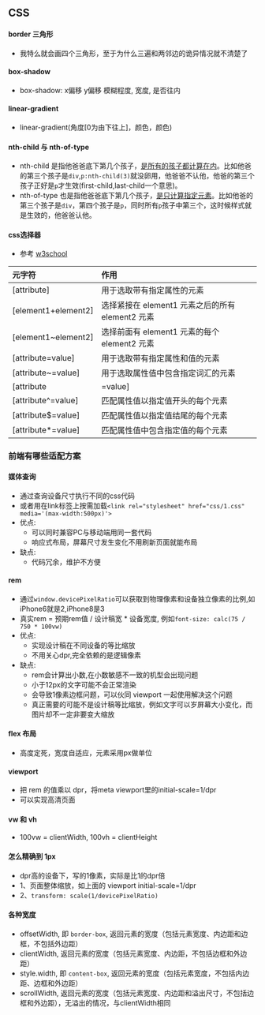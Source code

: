 ## CSS

#### border 三角形
- 我特么就会画四个三角形，至于为什么三遍和两邻边的诡异情况就不清楚了

#### box-shadow
- box-shadow: x偏移 y偏移 模糊程度, 宽度, 是否往内

#### linear-gradient
- linear-gradient(角度[0为由下往上]，颜色，颜色)

#### nth-child 与 nth-of-type
- nth-child 是指他爸爸底下第几个孩子，<u>是所有的孩子都计算在内</u>。比如他爸的第三个孩子是`div`,`p:nth-child(3)`就没卵用，他爸爸不认他，他爸的第三个孩子正好是`p`才生效(first-child,last-child一个意思)。
- nth-of-type 也是指他爸爸底下第几个孩子，<u>是只计算指定元素</u>。比如他爸的第三个孩子是`div`，第四个孩子是`p`，同时所有`p`孩子中第三个，这时候样式就是生效的，他爸爸认他。

#### css选择器
- 参考 [w3school](https://www.w3school.com.cn/cssref/css_selectors.ASP)

| 元字符 | 作用 |
| :------| :------ |
| [attribute] | 用于选取带有指定属性的元素 |
| [element1+element2] | 选择紧接在 element1 元素之后的所有 element2 元素 |
| [element1~element2] | 选择前面有 element1 元素的每个 element2 元素 |
| [attribute=value] | 用于选取带有指定属性和值的元素 |
| [attribute~=value] | 用于选取属性值中包含指定词汇的元素 |
| [attribute|=value] | 用于选取带有以指定值开头的属性值的元素，该值必须是整个单词 |
| [attribute^=value] | 匹配属性值以指定值开头的每个元素 |
| [attribute$=value] | 匹配属性值以指定值结尾的每个元素 |
| [attribute*=value] | 匹配属性值中包含指定值的每个元素 |

### 前端有哪些适配方案

#### 媒体查询
- 通过查询设备尺寸执行不同的css代码
- 或者用在link标签上按需加载`<link rel="stylesheet" href="css/1.css" media='(max-width:500px)'>`
- 优点:
  - 可以同时兼容PC与移动端用同一套代码
  - 响应式布局，屏幕尺寸发生变化不用刷新页面就能布局
- 缺点:
  - 代码冗余，维护不方便

#### rem
- 通过`window.devicePixelRatio`可以获取到物理像素和设备独立像素的比例,如iPhone6就是2,iPhone8是3
- 真实rem = 预期rem值 / 设计稿宽 * 设备宽度, 例如`font-size: calc(75 / 750 * 100vw)`
- 优点:
  - 实现设计稿在不同设备的等比缩放
  - 不用关心dpr,完全依赖的是逻辑像素
- 缺点:
  - rem会计算出小数,在小数敏感不一致的机型会出现问题
  - 小于12px的文字可能不会正常渲染
  - 会导致1像素边框问题，可以伙同 viewport 一起使用解决这个问题
  - 真正需要的可能不是设计稿等比缩放，例如文字可以岁屏幕大小变化，而图片却不一定非要变大缩放

#### flex 布局
- 高度定死，宽度自适应，元素采用px做单位

#### viewport
- 把 rem 的值乘以 dpr，将meta viewport里的initial-scale=1/dpr
- 可以实现高清页面

#### vw 和 vh
- 100vw = clientWidth, 100vh = clientHeight

#### 怎么精确到 1px
- dpr高的设备下，写的1像素，实际是比1的dpr倍
- 1、页面整体缩放，如上面的 viewport initial-scale=1/dpr
- 2、`transform: scale(1/devicePixelRatio)`

#### 各种宽度
- offsetWidth, 即 `border-box`, 返回元素的宽度（包括元素宽度、内边距和边框，不包括外边距）
- clientWidth, 返回元素的宽度（包括元素宽度、内边距，不包括边框和外边距）
- style.width, 即 `content-box`, 返回元素的宽度（包括元素宽度，不包括内边距、边框和外边距）
- scrollWidth, 返回元素的宽度（包括元素宽度、内边距和溢出尺寸，不包括边框和外边距），无溢出的情况，与clientWidth相同